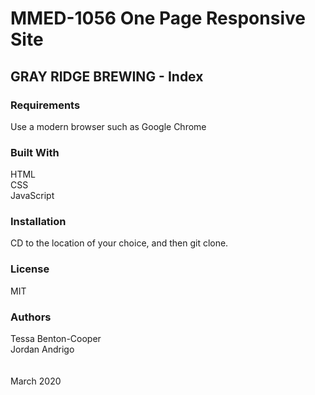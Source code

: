 # MMED-1056 One Page Responsive Site

## GRAY RIDGE BREWING - Index

### Requirements
Use a modern browser such as Google Chrome

### Built With
HTML\
CSS\
JavaScript

### Installation
CD to the location of your choice, and then git clone. 

### License
MIT

### Authors
Tessa Benton-Cooper\
Jordan Andrigo\
\
\
March 2020